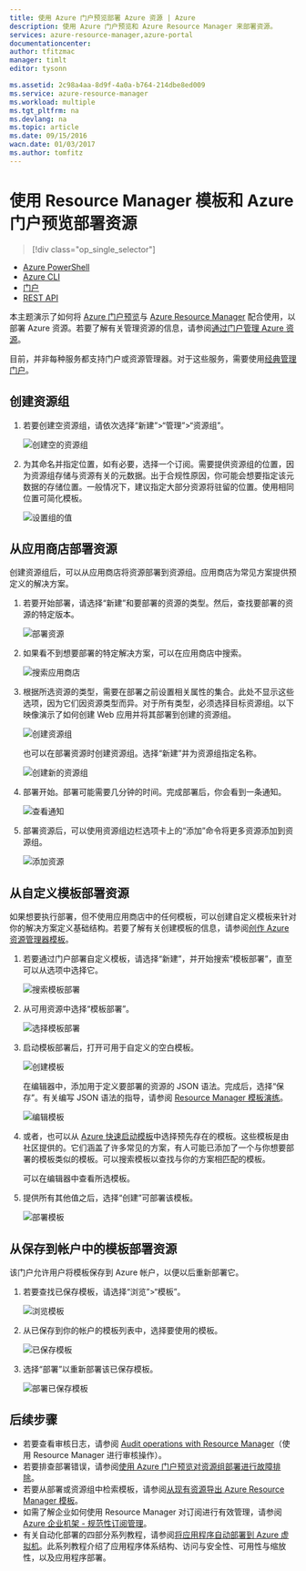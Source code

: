 ```yaml
---
title: 使用 Azure 门户预览部署 Azure 资源 | Azure
description: 使用 Azure 门户预览和 Azure Resource Manager 来部署资源。
services: azure-resource-manager,azure-portal
documentationcenter: 
author: tfitzmac
manager: timlt
editor: tysonn

ms.assetid: 2c98a4aa-8d9f-4a0a-b764-214dbe8ed009
ms.service: azure-resource-manager
ms.workload: multiple
ms.tgt_pltfrm: na
ms.devlang: na
ms.topic: article
ms.date: 09/15/2016
wacn.date: 01/03/2017
ms.author: tomfitz
---
```


# 使用 Resource Manager 模板和 Azure 门户预览部署资源
> [!div class="op_single_selector"]
* [Azure PowerShell](./powershell-azure-resource-manager.md)
* [Azure CLI](./xplat-cli-azure-resource-manager.md)
* [门户](./resource-group-portal.md)
* [REST API](./resource-manager-rest-api.md)

本主题演示了如何将 [Azure 门户预览](https://portal.azure.cn)与 [Azure Resource Manager](./resource-group-overview.md) 配合使用，以部署 Azure 资源。若要了解有关管理资源的信息，请参阅[通过门户管理 Azure 资源](./resource-group-portal.md)。

目前，并非每种服务都支持门户或资源管理器。对于这些服务，需要使用[经典管理门户](https://manage.windowsazure.cn)。

## <a name="create-resource-group"></a> 创建资源组
1. 若要创建空资源组，请依次选择“新建”>“管理”>“资源组”。
   
    ![创建空的资源组](./media/resource-group-template-deploy-portal/create-empty-group.png)  

2. 为其命名并指定位置，如有必要，选择一个订阅。需要提供资源组的位置，因为资源组存储与资源有关的元数据。出于合规性原因，你可能会想要指定该元数据的存储位置。一般情况下，建议指定大部分资源将驻留的位置。使用相同位置可简化模板。
   
    ![设置组的值](./media/resource-group-template-deploy-portal/set-group-properties.png)  

## 从应用商店部署资源
创建资源组后，可以从应用商店将资源部署到资源组。应用商店为常见方案提供预定义的解决方案。

1. 若要开始部署，请选择“新建”和要部署的资源的类型。然后，查找要部署的资源的特定版本。
   
    ![部署资源](./media/resource-group-template-deploy-portal/deploy-resource.png)  

2. 如果看不到想要部署的特定解决方案，可以在应用商店中搜索。
   
    ![搜索应用商店](./media/resource-group-template-deploy-portal/search-resource.png)  

3. 根据所选资源的类型，需要在部署之前设置相关属性的集合。此处不显示这些选项，因为它们因资源类型而异。对于所有类型，必须选择目标资源组。以下映像演示了如何创建 Web 应用并将其部署到创建的资源组。
   
    ![创建资源组](./media/resource-group-template-deploy-portal/select-existing-group.png)  

    也可以在部署资源时创建资源组。选择“新建”并为资源组指定名称。
   
    ![创建新的资源组](./media/resource-group-template-deploy-portal/select-new-group.png)  

4. 部署开始。部署可能需要几分钟的时间。完成部署后，你会看到一条通知。
   
    ![查看通知](./media/resource-group-template-deploy-portal/view-notification.png)  

5. 部署资源后，可以使用资源组边栏选项卡上的“添加”命令将更多资源添加到资源组。
   
    ![添加资源](./media/resource-group-template-deploy-portal/add-resource.png)  

## <a name="deploy-resources-from-custom-template"></a> 从自定义模板部署资源
如果想要执行部署，但不使用应用商店中的任何模板，可以创建自定义模板来针对你的解决方案定义基础结构。若要了解有关创建模板的信息，请参阅[创作 Azure 资源管理器模板](./resource-group-authoring-templates.md)。

1. 若要通过门户部署自定义模板，请选择“新建”，并开始搜索“模板部署”，直至可以从选项中选择它。
   
    ![搜索模板部署](./media/resource-group-template-deploy-portal/search-template.png)  

2. 从可用资源中选择“模板部署”。
   
    ![选择模板部署](./media/resource-group-template-deploy-portal/select-template.png)  

3. 启动模板部署后，打开可用于自定义的空白模板。
   
    ![创建模板](./media/resource-group-template-deploy-portal/show-custom-template.png)  

    在编辑器中，添加用于定义要部署的资源的 JSON 语法。完成后，选择“保存”。有关编写 JSON 语法的指导，请参阅 [Resource Manager 模板演练](./resource-manager-template-walkthrough.md)。
   
    ![编辑模板](./media/resource-group-template-deploy-portal/edit-template.png)  

4. 或者，也可以从 [Azure 快速启动模板](https://github.com/Azure/azure-quickstart-templates/)中选择预先存在的模板。这些模板是由社区提供的。它们涵盖了许多常见的方案，有人可能已添加了一个与你想要部署的模板类似的模板。可以搜索模板以查找与你的方案相匹配的模板。

    可以在编辑器中查看所选模板。
5. 提供所有其他值之后，选择“创建”可部署该模板。
   
    ![部署模板](./media/resource-group-template-deploy-portal/create-custom-deploy.png)  

## 从保存到帐户中的模板部署资源
该门户允许用户将模板保存到 Azure 帐户，以便以后重新部署它。

1. 若要查找已保存模板，请选择“浏览”>“模板”。
   
    ![浏览模板](./media/resource-group-template-deploy-portal/browse-templates.png)  

2. 从已保存到你的帐户的模板列表中，选择要使用的模板。
   
    ![已保存模板](./media/resource-group-template-deploy-portal/saved-templates.png)  

3. 选择“部署”以重新部署该已保存模板。
   
    ![部署已保存模板](./media/resource-group-template-deploy-portal/deploy-saved-template.png)  

## 后续步骤
* 若要查看审核日志，请参阅 [Audit operations with Resource Manager](./resource-group-audit.md)（使用 Resource Manager 进行审核操作）。
* 若要排查部署错误，请参阅[使用 Azure 门户预览对资源组部署进行故障排除](./resource-manager-troubleshoot-deployments-portal.md)。
* 若要从部署或资源组中检索模板，请参阅[从现有资源导出 Azure Resource Manager 模板](./resource-manager-export-template.md)。
* 如需了解企业如何使用 Resource Manager 对订阅进行有效管理，请参阅 [Azure 企业机架 - 规范性订阅管理](./resource-manager-subscription-governance.md)。
* 有关自动化部署的四部分系列教程，请参阅[将应用程序自动部署到 Azure 虚拟机](../virtual-machines/virtual-machines-windows-dotnet-core-1-landing.md)。此系列教程介绍了应用程序体系结构、访问与安全性、可用性与缩放性，以及应用程序部署。

<!---HONumber=Mooncake_1219_2016-->